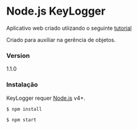# Node.js KeyLogger

Aplicativo web criado utiizando o seguinte [tutorial](https://www.youtube.com/watch?v=Z1ktxiqyiLA)

Criado para auxiliar na gerência de objetos.

### Version
1.1.0


### Instalação

KeyLogger requer [Node.js](https://nodejs.org/) v4+.

```sh
$ npm install
```

```sh
$ npm start
```